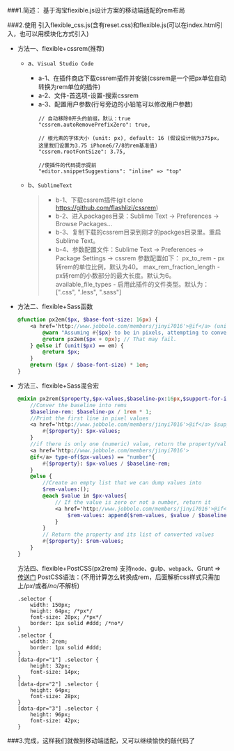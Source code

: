 ###1.简述：
    基于淘宝fiexible.js设计方案的移动端适配的rem布局
    
###2.使用
    引入flexible_css.js(含有reset.css)和flexible.js(可以在index.html引入，也可以用模块化方式引入)

* 方法一、flexible+cssrem(推荐)
    * a、`Visual Studio Code`
        * a-1、在插件商店下载cssrem插件并安装(cssrem是一个把px单位自动转换为rem单位的插件)
        * a-2、文件-首选项-设置-搜索cssrem
        * a-3、配置用户参数(行号旁边的小铅笔可以修改用户参数)
            ```vscodeConfig
            // 自动移除0开头的前缀，默认：true
            "cssrem.autoRemovePrefixZero": true,
    
            // 根元素的字体大小 (unit: px), default: 16 (假设设计稿为375px，这里我们设置为3.75 iPhone6/7/8的rem基准值)
            "cssrem.rootFontSize": 3.75, 
    
            //使插件的代码提示提前
            "editor.snippetSuggestions": "inline" => "top"
            ```
    
    * b、`SublimeText`
        >* b-1、下载cssrem插件(git clone https://github.com/flashlizi/cssrem)
        >* b-2、进入packages目录：Sublime Text -> Preferences -> Browse Packages...
        >* b-3、复制下载的cssrem目录到刚才的packges目录里。重启Sublime Text。
        >* b-4、参数配置文件：Sublime Text -> Preferences -> Package Settings -> cssrem
        参数配置如下：
        px_to_rem - px转rem的单位比例，默认为40。
        max_rem_fraction_length - px转rem的小数部分的最大长度。默认为6。
        available_file_types - 启用此插件的文件类型。默认为：[".css", ".less", ".sass"]
    
* 方法二、flexible+Sass函数
    ```sass
    @function px2em($px, $base-font-size: 16px) {
        <a href='http://www.jobbole.com/members/jinyi7016'>@if</a> (unitless($px)) {
            @warn "Assuming #{$px} to be in pixels, attempting to convert it into pixels for you";
            @return px2em($px + 0px); // That may fail.
        } @else if (unit($px) == em) {
            @return $px;
        }
        @return ($px / $base-font-size) * 1em;
    }
    ```
* 方法三、flexible+Sass混合宏

    ```sass
    @mixin px2rem($property,$px-values,$baseline-px:16px,$support-for-ie:false){
        //Conver the baseline into rems
        $baseline-rem: $baseline-px / 1rem * 1;
        //Print the first line in pixel values
        <a href='http://www.jobbole.com/members/jinyi7016'>@if</a> $support-for-ie {
            #{$property}: $px-values;
        }
        //if there is only one (numeric) value, return the property/value line for it.
        <a href='http://www.jobbole.com/members/jinyi7016'>
        @if</a> type-of($px-values) == "number"{
            #{$property}: $px-values / $baseline-rem;
        }
        @else {
            //Create an empty list that we can dump values into
            $rem-values:();
            @each $value in $px-values{
                // If the value is zero or not a number, return it
                <a href='http://www.jobbole.com/members/jinyi7016'>@if</a> $value == 0 or type-of($value) != "number"{
                    $rem-values: append($rem-values, $value / $baseline-rem);
                }
            }
            // Return the property and its list of converted values
            #{$property}: $rem-values;
        }
    }
    ```
    方法四、flexible+PostCSS(px2rem)
    支持`node`、gulp、`webpack`、Grunt => [传送门](https://www.npmjs.com/package/postcss-px2rem)
    PostCSS语法：(不用计算怎么转换成rem，后面解析css样式只需加上/*px*/或者/*no*/不解析)
    ```postCSS
    .selector {
        width: 150px;
        height: 64px; /*px*/
        font-size: 28px; /*px*/
        border: 1px solid #ddd; /*no*/
    }
    .selector {
        width: 2rem;
        border: 1px solid #ddd;
    }
    [data-dpr="1"] .selector {
        height: 32px;
        font-size: 14px;
    }
    [data-dpr="2"] .selector {
        height: 64px;
        font-size: 28px;
    }
    [data-dpr="3"] .selector {
        height: 96px;
        font-size: 42px;
    }
    ```

###3.完成，这样我们就做到移动端适配，又可以继续愉快的敲代码了
